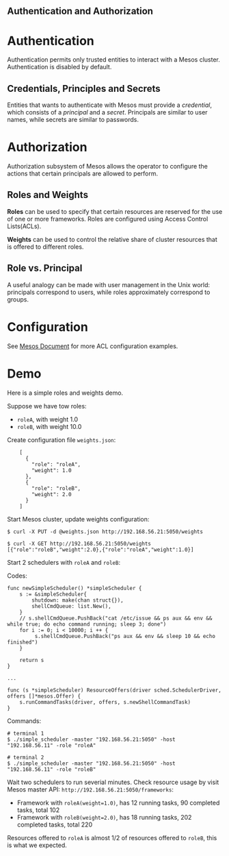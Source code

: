 Authentication and Authorization
----

# Authentication

Authentication permits only trusted entities to interact with a Mesos cluster.
Authentication is disabled by default.

## Credentials, Principles and Secrets

Entities that wants to authenticate with Mesos must provide a _credential_, which consists of a _principal_ and a
_secret_. Principals are similar to user names, while secrets are similar to passwords.

# Authorization

Authorization subsystem of Mesos allows the operator to configure the actions that certain principals are allowed to
perform.

## Roles and Weights

**Roles** can be used to specify that certain resources are reserved for the use of one or more frameworks.
Roles are configured using Access Control Lists(ACLs).

**Weights** can be used to control the relative share of cluster resources that is offered to different roles.

## Role vs. Principal

 A useful analogy can be made with user management in the Unix world: principals correspond to users, while roles
 approximately correspond to groups.
 
# Configuration

See [Mesos Document](http://mesos.apache.org/documentation/latest/authorization/) for more ACL configuration examples.

# Demo

Here is a simple roles and weights demo.

Suppose we have tow roles:
* `roleA`, with weight 1.0
* `roleB`, with weight 10.0 

Create configuration file `weights.json`:
```
    [
      {
        "role": "roleA",
        "weight": 1.0
      },
      {
        "role": "roleB",
        "weight": 2.0
      }
    ]
```

Start Mesos cluster, update weights configuration:
```
$ curl -X PUT -d @weights.json http://192.168.56.21:5050/weights

$ curl -X GET http://192.168.56.21:5050/weights
[{"role":"roleB","weight":2.0},{"role":"roleA","weight":1.0}]
```

Start 2 schedulers with `roleA` and `roleB`:

Codes:
```
func newSimpleScheduler() *simpleScheduler {
	s := &simpleScheduler{
		shutdown: make(chan struct{}),
		shellCmdQueue: list.New(),
	}
	// s.shellCmdQueue.PushBack("cat /etc/issue && ps aux && env && while true; do echo command running; sleep 3; done")
	for i := 0; i < 10000; i ++ {
		 s.shellCmdQueue.PushBack("ps aux && env && sleep 10 && echo finished")
	}

	return s
}

...

func (s *simpleScheduler) ResourceOffers(driver sched.SchedulerDriver, offers []*mesos.Offer) {
	s.runCommandTasks(driver, offers, s.newShellCommandTask)
}
```

Commands:
```
# terminal 1
$ ./simple_scheduler -master "192.168.56.21:5050" -host "192.168.56.11" -role "roleA"

# terminal 2
$ ./simple_scheduler -master "192.168.56.21:5050" -host "192.168.56.11" -role "roleB"
```

Wait two schedulers to run severial minutes.
Check resource usage by visit Mesos master API: `http://192.168.56.21:5050/frameworks`:
* Framework with `roleA(weight=1.0)`, has 12 running tasks, 90 completed tasks, total 102
* Framework with `roleB(weight=2.0)`, has 18 running tasks, 202 completed tasks, total 220

Resources offered to `roleA` is almost 1/2 of resources offered to `roleB`, this is what we expected.
